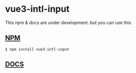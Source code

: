 # vue3-intl-input

This npm & docs are under development.
but you can use this

## [NPM](https://www.npmjs.com/package/vue3-intl-input)

```js{1}
$ npm install vue3-intl-input
```

## [DOCS](https://vue3-intl-input-docs.netlify.app)
